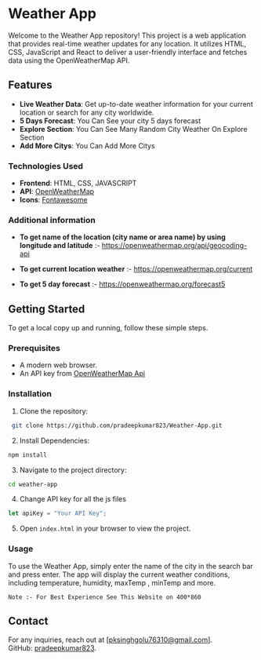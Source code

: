 # Weather App

Welcome to the Weather App repository! This project is a web application that provides real-time weather updates for any location. It utilizes HTML, CSS, JavaScript and React to deliver a user-friendly interface and fetches data using the OpenWeatherMap API.

## Features

- **Live Weather Data**: Get up-to-date weather information for your current location or search for any city worldwide.
- **5 Days Forecast**: You Can See your city 5 days forecast 
- **Explore Section**: You Can See Many Random City Weather On Explore Section
- **Add More Citys**: You Can Add More Citys 

### Technologies Used 

- **Frontend**: HTML, CSS, JAVASCRIPT
- **API**: [OpenWeatherMap](https://openweathermap.org/)
- **Icons**: [Fontawesome](https://fontawesome.com/)

### Additional information 

- **To get name of the location (city name or area name) by using longitude and latitude** :- 
https://openweathermap.org/api/geocoding-api

- **To get current location weather** :- 
https://openweathermap.org/current

- **To get 5 day forecast** :-  https://openweathermap.org/forecast5

## Getting Started

To get a local copy up and running, follow these simple steps.

### Prerequisites

- A modern web browser.
- An API key from [OpenWeatherMap Api](https://home.openweathermap.org/api_keys)

### Installation

1. Clone the repository:
```sh
 git clone https://github.com/pradeepkumar823/Weather-App.git
```
2. Install Dependencies:
```sh
npm install
```
3. Navigate to the project directory:
```sh 
cd weather-app
```
4. Change API key for all the js files
```javascript
let apiKey = "Your API Key";
``` 
5. Open `index.html` in your browser to view the project.

### Usage

To use the Weather App, simply enter the name of the city in the search bar and press enter. The app will display the current weather conditions, including temperature, humidity, maxTemp , minTemp  and more.

`
Note :- For Best Experience See This Website on 400*860 
`
## Contact
For any inquiries, reach out at [pksinghgolu76310@gmail.com].<br>
GitHub: [pradeepkumar823](https://github.com/pradeepkumar823).<br>
